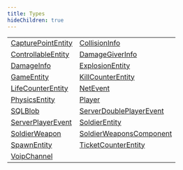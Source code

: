 ```yaml
---
title: Types
hideChildren: true
---
```


|   |   |
| --- | --- |
| [CapturePointEntity](/vext/ref/server/type/capturepointentity) | [CollisionInfo](/vext/ref/server/type/collisioninfo) |
| [ControllableEntity](/vext/ref/server/type/controllableentity) | [DamageGiverInfo](/vext/ref/server/type/damagegiverinfo) |
| [DamageInfo](/vext/ref/server/type/damageinfo) | [ExplosionEntity](/vext/ref/server/type/explosionentity) |
| [GameEntity](/vext/ref/server/type/gameentity) | [KillCounterEntity](/vext/ref/server/type/killcounterentity) |
| [LifeCounterEntity](/vext/ref/server/type/lifecounterentity) | [NetEvent](/vext/ref/server/type/netevent) |
| [PhysicsEntity](/vext/ref/server/type/physicsentity) | [Player](/vext/ref/server/type/player) |
| [SQLBlob](/vext/ref/server/type/sqlblob) | [ServerDoublePlayerEvent](/vext/ref/server/type/serverdoubleplayerevent) |
| [ServerPlayerEvent](/vext/ref/server/type/serverplayerevent) | [SoldierEntity](/vext/ref/server/type/soldierentity) |
| [SoldierWeapon](/vext/ref/server/type/soldierweapon) | [SoldierWeaponsComponent](/vext/ref/server/type/soldierweaponscomponent) |
| [SpawnEntity](/vext/ref/server/type/spawnentity) | [TicketCounterEntity](/vext/ref/server/type/ticketcounterentity) |
| [VoipChannel](/vext/ref/server/type/voipchannel) | |

